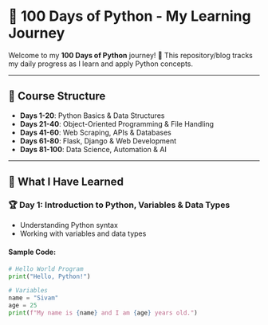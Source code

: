 # 📌 100 Days of Python - My Learning Journey

Welcome to my **100 Days of Python** journey! 🚀 This repository/blog tracks my daily progress as I learn and apply Python concepts.

---

## 📅 Course Structure  

- **Days 1-20**: Python Basics & Data Structures  
- **Days 21-40**: Object-Oriented Programming & File Handling  
- **Days 41-60**: Web Scraping, APIs & Databases  
- **Days 61-80**: Flask, Django & Web Development  
- **Days 81-100**: Data Science, Automation & AI  

---

## 📖 What I Have Learned  

### 🏆 Day 1: Introduction to Python, Variables & Data Types  
- Understanding Python syntax  
- Working with variables and data types  

#### Sample Code:
```python
# Hello World Program
print("Hello, Python!")

# Variables
name = "Sivam"
age = 25
print(f"My name is {name} and I am {age} years old.")

